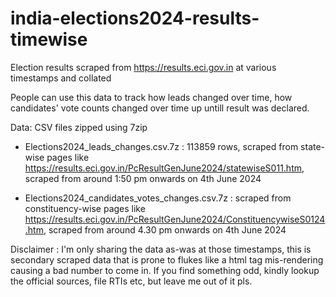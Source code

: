 # india-elections2024-results-timewise
Election results scraped from https://results.eci.gov.in at various timestamps and collated

People can use this data to track how leads changed over time, how candidates' vote counts changed over time up untill result was declared.

Data: CSV files zipped using 7zip
- Elections2024_leads_changes.csv.7z : 113859 rows, scraped from state-wise pages like https://results.eci.gov.in/PcResultGenJune2024/statewiseS011.htm, scraped from around 1:50 pm onwards on 4th June 2024

- Elections2024_candidates_votes_changes.csv.7z : scraped from constituency-wise pages like https://results.eci.gov.in/PcResultGenJune2024/ConstituencywiseS0124.htm, scraped from around 4.30 pm onwards on 4th June 2024


Disclaimer : I'm only sharing the data as-was at those timestamps, this is secondary scraped data that is prone to flukes like a html tag mis-rendering causing a bad number to come in. If you find something odd, kindly lookup the official sources, file RTIs etc, but leave me out of it pls.

